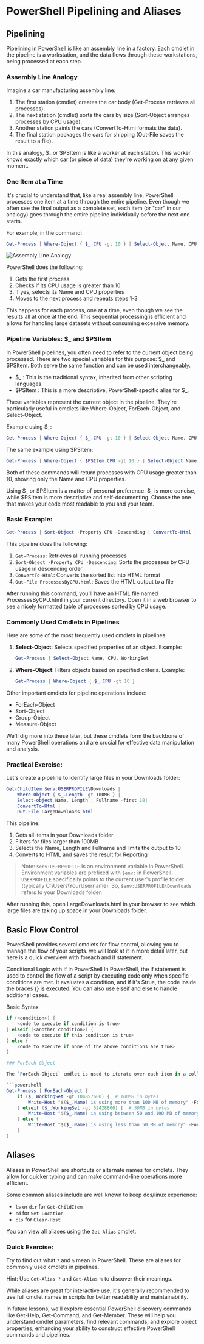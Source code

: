 # PowerShell Pipelining and Aliases

## Pipelining

Pipelining in PowerShell is like an assembly line in a factory. Each cmdlet in the pipeline is a workstation, and the data flows through these workstations, being processed at each step.

### Assembly Line Analogy

Imagine a car manufacturing assembly line:

1. The first station (cmdlet) creates the car body (Get-Process retrieves all processes).
2. The next station (cmdlet) sorts the cars by size (Sort-Object arranges processes by CPU usage).
3. Another station paints the cars (ConvertTo-Html formats the data).
4. The final station packages the cars for shipping (Out-File saves the result to a file).

In this analogy, $_ or $PSItem is like a worker at each station. This worker knows exactly which car (or piece of data) they're working on at any given moment.

### One Item at a Time

It's crucial to understand that, like a real assembly line, PowerShell processes one item at a time through the entire pipeline. Even though we often see the final output as a complete set, each item (or "car" in our analogy) goes through the entire pipeline individually before the next one starts.

For example, in the command:

```powershell
Get-Process | Where-Object { $_.CPU -gt 10 } | Select-Object Name, CPU
```

![Assembly Line Analogy](images/image.png)


PowerShell does the following:
1. Gets the first process
2. Checks if its CPU usage is greater than 10
3. If yes, selects its Name and CPU properties
4. Moves to the next process and repeats steps 1-3

This happens for each process, one at a time, even though we see the results all at once at the end. This sequential processing is efficient and allows for handling large datasets without consuming excessive memory.

### Pipeline Variables: $_ and $PSItem



In PowerShell pipelines, you often need to refer to the current object being processed. There are two special variables for this purpose: $_ and $PSItem. Both serve the same function and can be used interchangeably.

- $_ : This is the traditional syntax, inherited from other scripting languages.
- $PSItem : This is a more descriptive, PowerShell-specific alias for $_.

These variables represent the current object in the pipeline. They're particularly useful in cmdlets like Where-Object, ForEach-Object, and Select-Object.

Example using $_:
```powershell
Get-Process | Where-Object { $_.CPU -gt 10 } | Select-Object Name, CPU
```

The same example using $PSItem:
```powershell
Get-Process | Where-Object { $PSItem.CPU -gt 10 } | Select-Object Name, CPU
```

Both of these commands will return processes with CPU usage greater than 10, showing only the Name and CPU properties.

Using $_ or $PSItem is a matter of personal preference. $_ is more concise, while $PSItem is more descriptive and self-documenting. Choose the one that makes your code most readable to you and your team.

### Basic Example:

```powershell
Get-Process | Sort-Object -Property CPU -Descending | ConvertTo-Html | Out-File ProcessesByCPU.html
```

This pipeline does the following:
1. `Get-Process`: Retrieves all running processes
2. `Sort-Object -Property CPU -Descending`: Sorts the processes by CPU usage in descending order
3. `ConvertTo-Html`: Converts the sorted list into HTML format
4. `Out-File ProcessesByCPU.html`: Saves the HTML output to a file

After running this command, you'll have an HTML file named ProcessesByCPU.html in your current directory. Open it in a web browser to see a nicely formatted table of processes sorted by CPU usage.

### Commonly Used Cmdlets in Pipelines

Here are some of the most frequently used cmdlets in pipelines:

1. **Select-Object**: Selects specified properties of an object.
   Example:
   ```powershell
   Get-Process | Select-Object Name, CPU, WorkingSet
   ```

2. **Where-Object**: Filters objects based on specified criteria.
   Example:
   ```powershell
   Get-Process | Where-Object { $_.CPU -gt 10 }
   ```

Other important cmdlets for pipeline operations include:
- ForEach-Object
- Sort-Object
- Group-Object
- Measure-Object

We'll dig more into these later, but these cmdlets form the backbone of many PowerShell operations and are crucial for effective data manipulation and analysis.

### Practical Exercise:

Let's create a pipeline to identify large files in your Downloads folder:

```powershell
Get-ChildItem $env:USERPROFILE\Downloads |
    Where-Object { $_.Length -gt 100MB } |
    Select-object Name, Length , Fullname -first 10|
    ConvertTo-Html |
    Out-File LargeDownloads.html
```


This pipeline:
1. Gets all items in your Downloads folder
2. Filters for files larger than 100MB
3. Selects the Name, Length and Fullname and limits the output to 10
4. Converts to HTML and saves the result for Reporting

> Note: `$env:USERPROFILE` is an environment variable in PowerShell. Environment variables are prefixed with `$env:` in PowerShell. `USERPROFILE` specifically points to the current user's profile folder (typically C:\Users\YourUsername). So, `$env:USERPROFILE\Downloads` refers to your Downloads folder.

After running this, open LargeDownloads.html in your browser to see which large files are taking up space in your Downloads folder.

## Basic Flow Control

PowerShell provides several cmdlets for flow control, allowing you to manage the flow of your scripts.
we will look at it in more detail later, but here is a quick overview with foreach and if statement.

Conditional Logic with If in PowerShell
In PowerShell, the if statement is used to control the flow of a script by executing code only when specific conditions are met. 
It evaluates a condition, and if it's $true, the code inside the braces {} is executed. You can also use elseif and else to handle additional cases.

Basic Syntax

```powershell
if (<condition>) {
    <code to execute if condition is true>
} elseif (<another condition>) {
    <code to execute if this condition is true>
} else {
    <code to execute if none of the above conditions are true>
}

### ForEach-Object

The `ForEach-Object` cmdlet is used to iterate over each item in a collection and execute a specified block of code for each item.

```powershell
Get-Process | ForEach-Object {
    if ($_.WorkingSet -gt 104857600) {  # 100MB in bytes
        Write-Host "$($_.Name) is using more than 100 MB of memory" -ForegroundColor Red
    } elseif ($_.WorkingSet -gt 52428800) {  # 50MB in bytes
        Write-Host "$($_.Name) is using between 50 and 100 MB of memory" -ForegroundColor Yellow
    } else {
        Write-Host "$($_.Name) is using less than 50 MB of memory" -ForegroundColor Green
    }
}
```


## Aliases

Aliases in PowerShell are shortcuts or alternate names for cmdlets. 
They allow for quicker typing and can make command-line operations more efficient.

Some common aliases include are well known to keep dos/linux experience:
- `ls` or `dir` for `Get-ChildItem`
- `cd` for `Set-Location`
- `cls` for `Clear-Host`

You can view all aliases using the `Get-Alias` cmdlet.

### Quick Exercise:

Try to find out what `?` and `%` mean in PowerShell. These are aliases for commonly used cmdlets in pipelines.

Hint: Use `Get-Alias ?` and `Get-Alias %` to discover their meanings.

While aliases are great for interactive use, it's generally recommended to use full cmdlet names in scripts for better readability and maintainability.


In future lessons, we'll explore essential PowerShell discovery commands like Get-Help, Get-Command, and Get-Member. These will help you understand cmdlet parameters, find relevant commands, and explore object properties, enhancing your ability to construct effective PowerShell commands and pipelines.

